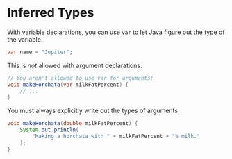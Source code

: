 # Inferred Types

With variable declarations, you can use `var` to let Java figure out the type
of the variable.

```java
var name = "Jupiter";
```

This is _not_ allowed with argument declarations.

```java
// You aren't allowed to use var for arguments!
void makeHorchata(var milkFatPercent) {
    // ...
}
```

You must always explicitly write out the types of arguments.

```java
void makeHorchata(double milkFatPercent) {
    System.out.println(
        "Making a horchata with " + milkFatPercent + "% milk."
    );
}
```
